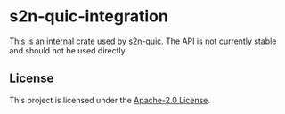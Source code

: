 # s2n-quic-integration

This is an internal crate used by [s2n-quic](https://github.com/awslabs/s2n-quic). The API is not currently stable and should not be used directly.

## License

This project is licensed under the [Apache-2.0 License][license-url].

[license-badge]: https://img.shields.io/badge/license-apache-blue.svg
[license-url]: https://aws.amazon.com/apache-2-0/
